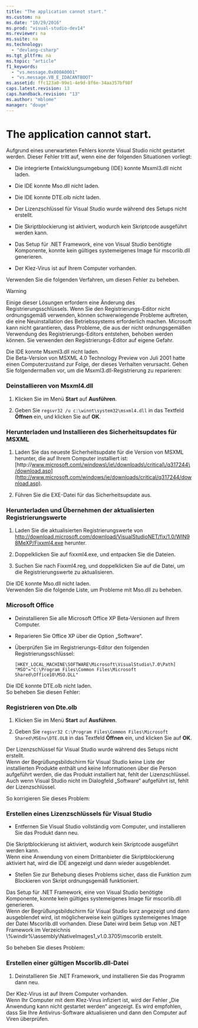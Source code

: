 ```yaml
---
title: "The application cannot start."
ms.custom: na
ms.date: "10/29/2016"
ms.prod: "visual-studio-dev14"
ms.reviewer: na
ms.suite: na
ms.technology: 
  - "devlang-csharp"
ms.tgt_pltfrm: na
ms.topic: "article"
f1_keywords: 
  - "vs.message.0x800A0001"
  - "vs.message.VB_E_IDACANTBOOT"
ms.assetid: ffc123a0-99e1-4e9d-8f6e-34aa357bf98f
caps.latest.revision: 13
caps.handback.revision: "13"
ms.author: "mblome"
manager: "douge"
---
```

# The application cannot start.
Aufgrund eines unerwarteten Fehlers konnte Visual Studio nicht gestartet werden.  Dieser Fehler tritt auf, wenn eine der folgenden Situationen vorliegt:  
  
-   Die integrierte Entwicklungsumgebung \(IDE\) konnte Msxml3.dll nicht laden.  
  
-   Die IDE konnte Mso.dll nicht laden.  
  
-   Die IDE konnte DTE.olb nicht laden.  
  
-   Der Lizenzschlüssel für Visual Studio wurde während des Setups nicht erstellt.  
  
-   Die Skriptblockierung ist aktiviert, wodurch kein Skriptcode ausgeführt werden kann.  
  
-   Das Setup für .NET Framework, eine von Visual Studio benötigte Komponente, konnte kein gültiges systemeigenes Image für mscorlib.dll generieren.  
  
-   Der Klez\-Virus ist auf Ihrem Computer vorhanden.  
  
 Verwenden Sie die folgenden Verfahren, um diesen Fehler zu beheben.  
  
> [!WARNING]
>  Einige dieser Lösungen erfordern eine Änderung des Registrierungsschlüssels.  Wenn Sie den Registrierungs\-Editor nicht ordnungsgemäß verwenden, können schwerwiegende Probleme auftreten, die eine Neuinstallation des Betriebssystems erforderlich machen.  Microsoft kann nicht garantieren, dass Probleme, die aus der nicht ordnungsgemäßen Verwendung des Registrierungs\-Editors entstehen, behoben werden können.  Sie verwenden den Registrierungs\-Editor auf eigene Gefahr.  
  
 Die IDE konnte Msxml3.dll nicht laden.  
 Die Beta\-Version von MSXML 4.0 Technology Preview von Juli 2001 hatte einen Computerzustand zur Folge, der dieses Verhalten verursacht.  Gehen Sie folgendermaßen vor, um die Msxml3.dll\-Registrierung zu reparieren:  
  
### Deinstallieren von Msxml4.dll  
  
1.  Klicken Sie im Menü **Start** auf **Ausführen**.  
  
2.  Geben Sie `regsvr32 /u c:\winnt\system32\msxml4.dll` in das Textfeld **Öffnen** ein, und klicken Sie auf **OK**.  
  
### Herunterladen und Installieren des Sicherheitsupdates für MSXML  
  
1.  Laden Sie das neueste Sicherheitsupdate für die Version von MSXML herunter, die auf Ihrem Computer installiert ist: [http:\/\/www.microsoft.com\/windows\/ie\/downloads\/critical\/q317244\/download.asp](http://www.microsoft.com/windows/ie/downloads/critical/q317244/download.asp).  
  
2.  Führen Sie die EXE\-Datei für das Sicherheitsupdate aus.  
  
### Herunterladen und Übernehmen der aktualisierten Registrierungswerte  
  
1.  Laden Sie die aktualisierten Registrierungswerte von [http:\/\/download.microsoft.com\/download\/VisualStudioNET\/fix\/1.0\/WIN98MeXP\/Fixxml4.exe](http://download.microsoft.com/download/VisualStudioNET/fix/1.0/WIN98MeXP/Fixxml4.exe) herunter.  
  
2.  Doppelklicken Sie auf fixxml4.exe, und entpacken Sie die Dateien.  
  
3.  Suchen Sie nach Fixxml4.reg, und doppelklicken Sie auf die Datei, um die Registrierungswerte zu aktualisieren.  
  
 Die IDE konnte Mso.dll nicht laden.  
 Verwenden Sie die folgende Liste, um Probleme mit Mso.dll zu beheben.  
  
### Microsoft Office  
  
-   Deinstallieren Sie alle Microsoft Office XP Beta\-Versionen auf Ihrem Computer.  
  
-   Reparieren Sie Office XP über die Option „Software“.  
  
-   Überprüfen Sie im Registrierungs\-Editor den folgenden Registrierungsschlüssel:  
  
     `[HKEY_LOCAL_MACHINE\SOFTWARE\Microsoft\VisualStudio\7.0\Path] "MSO"="C:\Program Files\Common Files\Microsoft Shared\Office10\MSO.DLL"`  
  
 Die IDE konnte DTE.olb nicht laden.  
 So beheben Sie diesen Fehler:  
  
### Registrieren von Dte.olb  
  
1.  Klicken Sie im Menü **Start** auf **Ausführen**.  
  
2.  Geben Sie `regsvr32 C:\Program Files\Common Files\Microsoft Shared\MSEnv\DTE.OLB` in das Textfeld **Öffnen** ein, und klicken Sie auf **OK**.  
  
 Der Lizenzschlüssel für Visual Studio wurde während des Setups nicht erstellt.  
 Wenn der Begrüßungsbildschirm für Visual Studio keine Liste der installierten Produkte enthält und keine Informationen über die Person aufgeführt werden, die das Produkt installiert hat, fehlt der Lizenzschlüssel.  Auch wenn Visual Studio nicht im Dialogfeld „Software“ aufgeführt ist, fehlt der Lizenzschlüssel.  
  
 So korrigieren Sie dieses Problem:  
  
### Erstellen eines Lizenzschlüssels für Visual Studio  
  
-   Entfernen Sie Visual Studio vollständig vom Computer, und installieren Sie das Produkt dann neu.  
  
 Die Skriptblockierung ist aktiviert, wodurch kein Skriptcode ausgeführt werden kann.  
 Wenn eine Anwendung von einem Drittanbieter die Skriptblockierung aktiviert hat, wird die IDE angezeigt und dann wieder ausgeblendet.  
  
-   Stellen Sie zur Behebung dieses Problems sicher, dass die Funktion zum Blockieren von Skript ordnungsgemäß funktioniert.  
  
 Das Setup für .NET Framework, eine von Visual Studio benötigte Komponente, konnte kein gültiges systemeigenes Image für mscorlib.dll generieren.  
 Wenn der Begrüßungsbildschirm für Visual Studio kurz angezeigt und dann ausgeblendet wird, ist möglicherweise kein gültiges systemeigenes Image der Datei Mscorlib.dll vorhanden.  Diese Datei wird beim Setup von .NET Framework im Verzeichnis \\%windir%\\assembly\\NativeImages1\_v1.0.3705\\mscorlib erstellt.  
  
 So beheben Sie dieses Problem:  
  
### Erstellen einer gültigen Mscorlib.dll\-Datei  
  
1.  Deinstallieren Sie .NET Framework, und installieren Sie das Programm dann neu.  
  
 Der Klez\-Virus ist auf Ihrem Computer vorhanden.  
 Wenn Ihr Computer mit dem Klez\-Virus infiziert ist, wird der Fehler „Die Anwendung kann nicht gestartet werden“ angezeigt.  Es wird empfohlen, dass Sie Ihre Antivirus\-Software aktualisieren und dann den Computer auf Viren überprüfen.